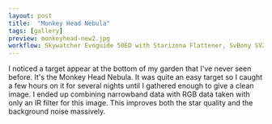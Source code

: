 ```yaml
---
layout: post
title:  "Monkey Head Nebula"
tags: [gallery]
preview: monkeyhead-new2.jpg
workflow: Skywatcher Evoguide 50ED with Starizona Flattener, SvBony SV220 filter, Risingcam IMX585, guided, over 4hrs of data
---
```

I noticed a target appear at the bottom of my garden that I've never seen before. It's the Monkey Head Nebula. It was quite an easy target so I caught a few hours on it for several nights until I gathered enough to give a clean image. I ended up combining narrowband data with RGB data taken with only an IR filter for this image. This improves both the star quality and the background noise massively.
